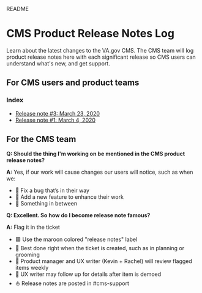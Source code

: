 README
# CMS Product Release Notes Log
Learn about the latest changes to the VA.gov CMS. The CMS team will log product release notes here with each significant release so CMS users can understand what's new, and get support.

## For CMS users and product teams
### Index

- [Release note #3: March 23, 2020](https://github.com/department-of-veterans-affairs/va.gov-cms/blob/master/product-release-notes/2020_03_23_release-notes-3.md)
- [Release note #1: March 4, 2020](https://github.com/department-of-veterans-affairs/va.gov-cms/blob/master/product-release-notes/2020-03-04_Product-release-notes-1.md)

## For the CMS team

**Q: Should the thing I'm working on be mentioned in the CMS product release notes?**

**A:** Yes, if our work will cause changes our users will notice, such as when we: 
* 🐛 Fix a bug that’s in their way
* 🎁 Add a new feature to enhance their work
* 🦆 Something in between

**Q: Excellent. So how do I become release note famous?**

**A:** Flag it in the ticket
* 🟥 Use the maroon colored "release notes" label 
* 🧹 Best done right when the ticket is created, such as in planning or grooming
* 📎 Product manager and UX writer (Kevin + Rachel) will review flagged items weekly
* 💎 UX writer may follow up for details after item is demoed
* ⛵️ Release notes are posted in #cms-support

